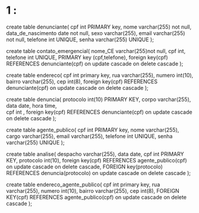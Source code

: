 # 1 :

create table denunciante(
cpf int PRIMARY key, 
nome varchar(255) not null, 
data_de_nascimento date not null, 
sexo varchar(255), 
email varchar(255) not null, 
telefone int UNIQUE,
senha varchar(255) UNIQUE
);

create table contato_emergencial(
nome_CE varchar(255)not null,
cpf int,
telefone int UNIQUE, 
PRIMARY key (cpf,telefone),
foreign key(cpf) REFERENCES denunciante(cpf)
on update cascade on delete cascade
);

create table endereco(
cpf int primary key,
rua varchar(255), 
numero int(10), 
bairro varchar(255), 
cep int(8),
foreign key(cpf) REFERENCES denunciante(cpf)
on update cascade on delete cascade
);

create table denuncia(
protocolo int(10) PRIMARY KEY,
corpo varchar(255),
data date,
hora time,  
cpf int ,
foreign key(cpf) REFERENCES denunciante(cpf)
on update cascade on delete cascade
);

create table agente_publico(
cpf int PRIMARY key,
nome varchar(255),
cargo varchar(255),
email varchar(255),
telefone int UNIQUE,
senha varchar(255) UNIQUE
);

create table analise(
despacho varchar(255),
data date,
cpf int PRIMARY KEY,
protocolo int(10), 
foreign key(cpf) REFERENCES agente_publico(cpf)
on update cascade on delete cascade,
FOREIGN key(protocolo) REFERENCES denuncia(protocolo)
on update cascade on delete cascade
);

create table endereco_agente_publico(
cpf int primary key,
rua varchar(255), 
numero int(10), 
bairro varchar(255), 
cep int(8),
FOREIGN KEY(cpf) REFERENCES agente_publico(cpf)
on update cascade on delete cascade
);